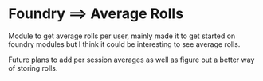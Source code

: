 # Foundry ==> Average Rolls
Module to get average rolls per user, mainly made it to get started on foundry modules but I think it could be interesting to see average rolls.

Future plans to add per session averages as well as figure out a better way of storing rolls.